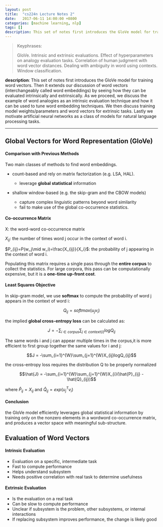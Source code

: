 ```yaml
---
layout: post
title:  "cs224n Lecture Notes 2"
date:   2017-06-11 14:00:00 +0800
categories: [machine learning, nlp]
tags: []
description: This set of notes first introduces the GloVe model for training word vectors. Then it extends our discussion of word vectors (interchangeably called word embeddings) by seeing how they can be evaluated intrinsically and extrinsically. As we proceed, we discuss the example of word analogies as an intrinsic evaluation technique and how it can be used to tune word embedding techniques. We then discuss training model weights/parameters and word vectors for extrinsic tasks. Lastly we motivate artificial neural networks as a class of models for natural language processing tasks.
---
```



> Keyphrases: 
> 
> GloVe. Intrinsic and extrinsic evaluations. Effect of hyperparameters on analogy evaluation tasks. Correlation of human judgment with word vector distances. Dealing with ambiguity in word using contexts. Window classification.

**description**: 
This set of notes first introduces the GloVe model for training word vectors. Then it extends our discussion of word vectors (interchangeably called word embeddings) by seeing how they can be evaluated intrinsically and extrinsically. As we proceed, we discuss the example of word analogies as an intrinsic evaluation technique and how it can be used to tune word embedding techniques. We then discuss training model weights/parameters and word vectors for extrinsic tasks. Lastly we motivate artificial neural networks as a class of models for natural language processing tasks.

---

## Global Vectors for Word Representation (GloVe)

#### Comparison with Previous Methods

Two main classes of methods to find word embeddings. 

- count-based and rely on matrix factorization (e.g. LSA, HAL). 
  - leverage **global statistical** information 

- shallow window-based (e.g. the skip-gram and the CBOW models)
  - capture complex linguistic patterns beyond word similarity
  - fail to make use of the global co-occurrence statistics.

#### Co-occurrence Matrix

X: the word-word co-occurrence matrix

$X_{ij}$: the number of times word j occur in the context of word i.

$P_{ij}=P(w_j\mid w_i)=\frac{X_{ij}}{X_i}$: the probability of j appearing in the context of word i.

Populating this matrix requires a single pass through the **entire corpus** to collect the statistics. For large corpora, this pass can be computationally expensive, but it is a **one-time up-front cost**.

#### Least Squares Objective

In skip-gram model, we use **softmax** to compute the probability of word j appears in the context of word i:

$$Q_{ij} = softmax(u_jv_i)$$

the implied **global cross-entropy loss** can be calculated as:

$$J = -\sum_{i\in corpus}\sum_{j\in context(i)}logQ_{ij}$$

The same words i and j can appear multiple times in the corpus,it is more efficient to first group together the same values for i and j:

$$J = -\sum_{i=1}^{W}\sum_{j=1}^{W}X_{ij}logQ_{ij}$$

the cross-entropy loss requires the distribution Q to be properly normalized

$$\hat{J} = -\sum_{i=1}^{W}\sum_{j=1}^{W}X_{i}(\hat{P}_{ij} - \hat{Q}_{ij})$$

where $\hat{P}_{ij}=X_{ij}$ and $\hat{Q}_{ij}=exp(u_j^Tv_i)$

#### Conclusion

the GloVe model efficiently leverages global statistical information by training only on the nonzero elements in a wordword co-occurrence matrix, and produces a vector space with meaningful sub-structure.

## Evaluation of Word Vectors

#### Intrinsic Evaluation

- Evaluation on a specific, intermediate task
- Fast to compute performance
- Helps understand subsystem
- Needs positive correlation with real task to determine usefulness

#### Extrinsic Evaluation

- Is the evaluation on a real task
- Can be slow to compute performance
- Unclear if subsystem is the problem, other subsystems, or internal interactions
- If replacing subsystem improves performance, the change is likely good

#### 











